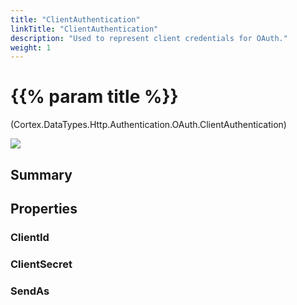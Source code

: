 ```yaml
---
title: "ClientAuthentication"
linkTitle: "ClientAuthentication"
description: "Used to represent client credentials for OAuth."
weight: 1
---
```


# {{% param title %}}

<p class="namespace">(Cortex.DataTypes.Http.Authentication.OAuth.ClientAuthentication)</p>

<img src="/images/work-in-progress.jpg">

## Summary

## Properties

### ClientId

### ClientSecret

### SendAs
